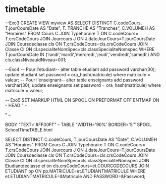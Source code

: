# timetable
--Exo3
CREATE VIEW myview AS
SELECT DISTINCT C.codeCours, 
                T.jourCoursDate AS "Date",
                T. TRANCHE AS "Tranches",
                C.VOLUMEH AS "Horaires" 
FROM Cours C
JOIN Typehoraire T
ON C.codeCours= T.crsCodeCours
JOIN Jourcours J
ON J.dateJourCours=T.jourCoursDate
JOIN Coursdeclasse cls
ON T.crsCodeCours=cls.crsCodeCours
JOIN Classe Cl
ON cl.specialiteNomSpec=cls.classSpecialiteNomspec
WHERE T.jourCoursDate
IN ('lundi','mardi','mercredi','jeudi','vendredi','samedi') AND cls.classNiveauidNiveau=001;


--Exo4
           -- Pour l'etudiant--
alter table etudiant add password varchar(30);
update etudiant set password = ora_hash(matricule) where matricule = valeur;
           -- Pour l'enseignant--
alter table enseignants add password varchar(30);
update enseignants set password = ora_hash(matricule) where matricule = valeur;

-- Exo5
SET MARKUP HTML ON
SPOOL ON PREFORMAT OFF ENTMAP ON -
HEAD "<TITLE>Department Report</TITLE> -
<STYLE type='text/css'> -
<!-- BODY {background: #AACCC6} --> -
</STYLE>" –
 BODY "TEXT='#FF00Ff'" –
 TABLE "WIDTH='90%' BORDER='5'"
SPOOL SchoolTimeTABLE.html

SELECT DISTINCT C.codeCours,
                T.jourCoursDate AS "Date",
                C.VOLUMEH AS "Horaires"
FROM Cours C
JOIN Typehoraire T
ON C.codeCours= T.crsCodeCours
JOIN Jourcours J
ON J.dateJourCours=T.jourCoursDate
JOIN Coursdeclasse cls
ON T.crsCodeCours=cls.crsCodeCours
JOIN Classe Cl
ON cl.specialiteNomSpec=cls.classSpecialiteNomspec
JOIN Etudiantdeclasse et 
on cls.crsCodeCours=et.COURCODECOURS
JOIN ETUDIANT pp 
ON pp.MATRICULE=et.ETUDIANTMATRICULE
WHERE  et.ETUDIANTMATRICULE=&Matricule AND PASSWORD=&Password;
